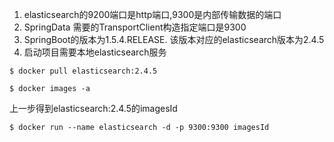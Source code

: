 1. elasticsearch的9200端口是http端口,9300是内部传输数据的端口
2. SpringData 需要的TransportClient构造指定端口是9300
3. SpringBoot的版本为1.5.4.RELEASE. 该版本对应的elasticsearch版本为2.4.5
4. 启动项目需要本地elasticsearch服务
```
$ docker pull elasticsearch:2.4.5

$ docker images -a
```
上一步得到elasticsearch:2.4.5的imagesId
```
$ docker run --name elasticsearch -d -p 9300:9300 imagesId
```

